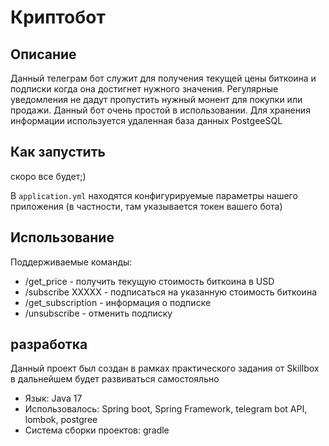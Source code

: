 # Криптобот

## Описание

Данный телеграм бот служит для получения текущей цены биткоина и подписки когда она достигнет
нужного значения. Регулярные уведомления не дадут пропустить нужный монент для покупки или 
продажи. Данный бот очень простой в использовании. Для хранения информации используется 
удаленная база данных PostgeeSQL

## Как запустить

скоро все будет;)

В `application.yml` находятся конфигурируемые параметры нашего приложения
(в частности, там указывается токен вашего бота)

## Использование

Поддерживаемые команды:
  - /get_price - получить текущую стоимость биткоина в USD
  - /subscribe XXXXX - подписаться на указанную стоимость биткоина
  - /get_subscription - информация о подписке
  - /unsubscribe - отменить подписку

## разработка 

Данный проект был создан в рамках практического задания от Skillbox
в дальнейшем будет развиваться самостояльно

  - Язык: Java 17
  - Использовалось: Spring boot, Spring Framework, telegram bot API, lombok, postgree
  - Система сборки проектов: gradle
